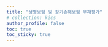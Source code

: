 ```yaml
---
title: "생명보험 및 장기손해보험 부채평가"
# collection: kics
author_profile: false
toc: true
toc_sticky: true
---
```

